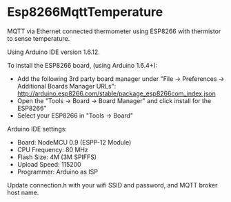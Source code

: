 # Esp8266MqttTemperature
MQTT via Ethernet connected thermometer using ESP8266 with thermistor to sense temperature.

Using Arduino IDE version 1.6.12.

To install the ESP8266 board, (using Arduino 1.6.4+):
  - Add the following 3rd party board manager under "File -> Preferences -> Additional Boards Manager URLs":
       http://arduino.esp8266.com/stable/package_esp8266com_index.json
  - Open the "Tools -> Board -> Board Manager" and click install for the ESP8266"
  - Select your ESP8266 in "Tools -> Board"

Arduino IDE settings:
  -  Board: NodeMCU 0.9 (ESPP-12 Module)
  -  CPU Frequency: 80 MHz
  -  Flash Size: 4M (3M SPIFFS)
  -  Upload Speed: 115200
  -  Programmer: Arduino as ISP

Update connection.h with your wifi SSID and password, and MQTT broker host name.
